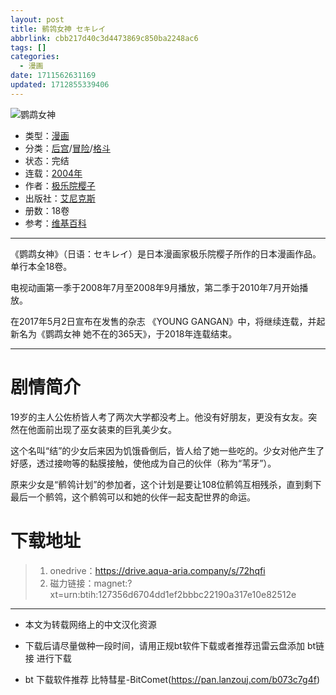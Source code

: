 ```yaml
---
layout: post
title: 鹡鸰女神 セキレイ
abbrlink: cbb217d40c3d4473869c850ba2248ac6
tags: []
categories:
  - 漫画
date: 1711562631169
updated: 1712855339406
---
```


![鹦鹉女神](https://img.20000207.xyz/file/87086cff0e3b107b5a2ac.jpg)

- 类型：[漫画](/index.php/category/漫画)
- 分类：[后宫](/index.php/category/后宫)/[冒险](/index.php/category/冒险)/[格斗](/index.php/category/格斗)
- 状态：完结
- 连载：[2004年](/index.php/category/2004年)
- 作者：[极乐院樱子](/index.php/category/极乐院樱子)
- 出版社：[艾尼克斯](/index.php/category/艾尼克斯)
- 册数：18卷
- 参考：[维基百科](https://zh.wikipedia.org/wiki/%E9%B6%BA%E9%B4%92%E5%A5%B3%E7%A5%9E#)

***

《鹦鹉女神》（日语：セキレイ）是日本漫画家极乐院樱子所作的日本漫画作品。单行本全18卷。

电视动画第一季于2008年7月至2008年9月播放，第二季于2010年7月开始播放。

在2017年5月2日宣布在发售的杂志 《YOUNG GANGAN》中，将继续连载，并起新名为《鹦鹉女神 她不在的365天》，于2018年连载结束。

***

# 剧情简介

19岁的主人公佐桥皆人考了两次大学都没考上。他没有好朋友，更没有女友。突然在他面前出现了巫女装束的巨乳美少女。

这个名叫“结”的少女后来因为饥饿昏倒后，皆人给了她一些吃的。少女对他产生了好感，透过接吻等的黏膜接触，使他成为自己的伙伴（称为“苇牙”）。

原来少女是“鹡鸰计划”的参加者，这个计划是要让108位鹡鸰互相残杀，直到剩下最后一个鹡鸰，这个鹡鸰可以和她的伙伴一起支配世界的命运。

# 下载地址

> 1. onedrive：<https://drive.aqua-aria.company/s/72hqfi>
> 2. 磁力链接：magnet:?xt=urn:btih:127356d6704dd1ef2bbbc22190a317e10e82512e

***

- 本文为转载网络上的中文汉化资源

- 下载后请尽量做种一段时间，请用正规bt软件下载或者推荐迅雷云盘添加 bt链接 进行下载

- bt 下载软件推荐 比特彗星-BitComet(<https://pan.lanzouj.com/b073c7g4f>)
